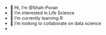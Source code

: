 - 👋 Hi, I’m @Shah-Poran
- 👀 I’m interested in Life Science
- 🌱 I’m currently learning R
- 💞️ I’m looking to collaborate on data science
-

<!---
Shah-Poran/Shah-Poran is a ✨ special ✨ repository because its `README.md` (this file) appears on your GitHub profile.
You can click the Preview link to take a look at your changes.
--->
